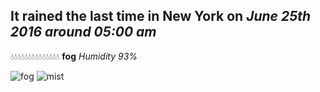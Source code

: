 ## It rained the last time in New York on *June 25th 2016 around 05:00 am*
💧💧💧💧💧💧💧💧💧💧💧💧💧💧  **fog** *Humidity 93%*

![fog](http://openweathermap.org/img/w/50n.png) ![mist](http://openweathermap.org/img/w/50n.png)
